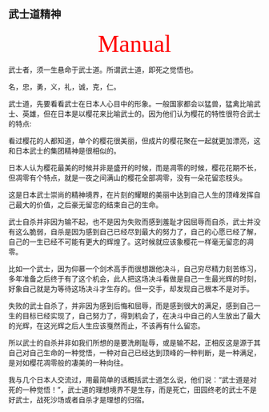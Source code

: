 ## 武士道精神

<center><font face="Times New Roman" color=red size=10>Manual</font></center>

武士者，须一生悬命于武士道。所谓武士道，即死之觉悟也。

名，忠，勇，义，礼，诚，克，仁。

武士道，先要看看武士在日本人心目中的形象。一般国家都会以猛兽，猛禽比喻武士、英雄，但在日本是以樱花来比喻武士的。因为他们认为樱花的特性很符合武士的特点:

看过樱花的人都知道，单个的樱花很美丽，但成片的樱花聚在一起就更加漂亮，这和日本武士的集团精神是很相似的。

日本人认为樱花最美的时候并非是盛开的时候，而是凋零的时候，樱花花期不长，但凋零有个特点，就是一夜之间满山的樱花全部凋零，没有一朵花留恋枝头。

这是日本武士崇尚的精神境界，在片刻的耀眼的美丽中达到自己人生的顶峰发挥自己最大的价值，之后豪无留恋的结束自己的生命。

武士自杀并非因为输不起，也不是因为失败而感到羞耻才因屈辱而自杀，武士并没有这么脆弱，自杀是因为感到自己已经尽到最大的努力了，自己的心愿已经了解，自己的一生已经不可能有更大的辉煌了。这时候就应该象樱花一样毫无留恋的凋零。

比如一个武士，因为仰慕一个剑术高手而很想跟他决斗，自己穷尽精力刻苦练习，多年准备之后终于有了这个机会，此人把这场决斗看做是自己一生最光辉的时刻，好象自己就是为等待这场决斗才生存的。但一交手，却发现自己根本不是对手。

失败的武士自杀了，并非因为感到后悔和屈辱，而是感到很大的满足，感到自己一生的目标已经实现了，自己努力了，得到机会了，在决斗中自己的人生放出了最大的光辉，在这光辉之后人生应该戛然而止，不该再有什么留恋。

所以武士的自杀并非如我们所想的是要洗刷耻辱，或是输不起，正相反这是源于其自己对自己生命的一种觉悟，一种对自己已经达到顶峰的一种判断，是一种满足，是对如樱花凋零般的凄美的一种向往。

我与几个日本人交流过，用最简单的话概括武士道怎么说，他们说：“武士道是对死的一种觉悟！”，武士道的理想境界不是生存，而是死亡，田园终老的武士不是好武士，战死沙场或者自杀才是理想的归宿。
